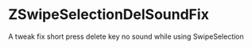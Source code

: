 # ZSwipeSelectionDelSoundFix
A tweak fix short press delete key no sound while using SwipeSelection
